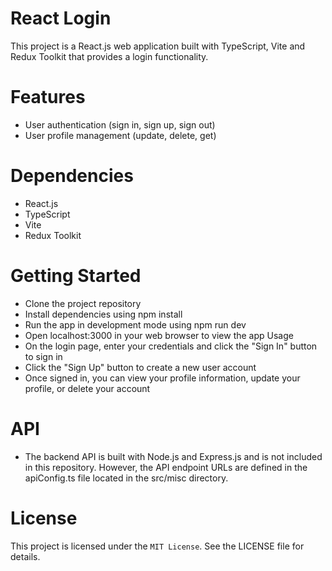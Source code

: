 # React Login
This project is a React.js web application built with TypeScript, Vite and Redux Toolkit that provides a login functionality.

# Features
-  User authentication (sign in, sign up, sign out)
-  User profile management (update, delete, get)

# Dependencies
- React.js
- TypeScript
- Vite
- Redux Toolkit

# Getting Started
- Clone the project repository
- Install dependencies using npm install
- Run the app in development mode using npm run dev
- Open localhost:3000 in your web browser to view the app
Usage
- On the login page, enter your credentials and click the "Sign In" button to sign in
- Click the "Sign Up" button to create a new user account
- Once signed in, you can view your profile information, update your profile, or delete your account

# API
- The backend API is built with Node.js and Express.js and is not included in this repository. However, the API endpoint URLs are defined in the apiConfig.ts file located in the src/misc directory.

# License
This project is licensed under the `MIT License`. See the LICENSE file for details.